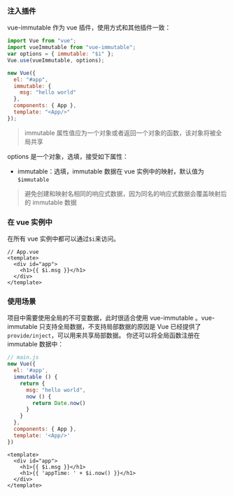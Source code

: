 ### 注入插件

vue-immutable 作为 vue 插件，使用方式和其他插件一致：

```js
import Vue from "vue";
import vueImmutable from "vue-immutable";
var options = { immutable: "$i" };
Vue.use(vueImmutable, options);

new Vue({
  el: "#app",
  immutable: {
    msg: "hello world"
  },
  components: { App },
  template: "<App/>"
});
```

> immutable 属性值应为一个对象或者返回一个对象的函数，该对象将被全局共享

options 是一个对象，选填，接受如下属性：

- immutable：选填，immutable 数据在 vue 实例中的映射，默认值为 `$immutable`

> 避免创建和映射名相同的响应式数据，因为同名的响应式数据会覆盖映射后的 immutable 数据

### 在 vue 实例中

在所有 vue 实例中都可以通过`$i`来访问。

```vue
// App.vue
<template>
  <div id="app">
    <h1>{{ $i.msg }}</h1>
  </div>
</template>
```

### 使用场景
项目中需要使用全局的不可变数据，此时很适合使用 vue-immutable 。vue-immutable 只支持全局数据，不支持局部数据的原因是 Vue 已经提供了`provide/inject`，可以用来共享局部数据。
你还可以将全局函数注册在 immutable 数据中：
```js
// main.js
new Vue({
  el: '#app',
  immutable () {
    return {
      msg: "hello world",
      now () {
        return Date.now()
      }
    }
  },
  components: { App },
  template: '<App/>'
})
```
```vue
<template>
  <div id="app">
    <h1>{{ $i.msg }}</h1>
    <h1>{{ 'appTime: ' + $i.now() }}</h1>
  </div>
</template>
```
